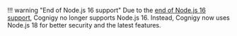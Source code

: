 !!! warning "End of Node.js 16 support"
    Due to the [end of Node.js 16 support](https://nodejs.org/de/blog/announcements/nodejs16-eol), Cognigy no longer supports Node.js 16. Instead, Cognigy now uses Node.js 18 for better security and the latest features.
